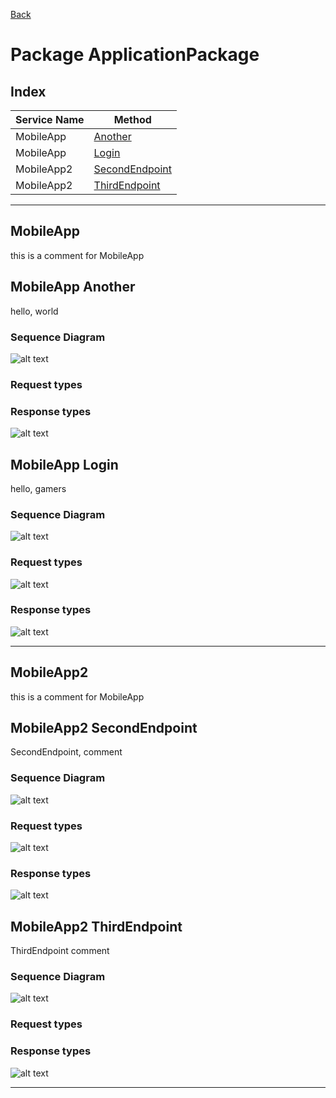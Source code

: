 
[Back](../README.md)
# Package ApplicationPackage

## Index
| Service Name | Method |
| - | - | 
| MobileApp | [Another](#MobileApp-Another) |
| MobileApp | [Login](#MobileApp-Login) |]
| MobileApp2 | [SecondEndpoint](#MobileApp2-SecondEndpoint) |
| MobileApp2 | [ThirdEndpoint](#MobileApp2-ThirdEndpoint) |]

---




## MobileApp
this is a comment for MobileApp




## MobileApp Another

hello, world

### Sequence Diagram
![alt text](MobileAppAnother.svg)

### Request types


### Response types

![alt text](ServerAnotherdata-model-response0.svg)






## MobileApp Login

hello, gamers

### Sequence Diagram
![alt text](MobileAppLogin.svg)

### Request types

![alt text](ServerLogindata-model-parameter0.svg)


### Response types

![alt text](MegaDatabaseLogindata-model-response1.svg)


---




## MobileApp2
this is a comment for MobileApp




## MobileApp2 SecondEndpoint

SecondEndpoint, comment

### Sequence Diagram
![alt text](MobileApp2SecondEndpoint.svg)

### Request types

![alt text](ServerSecondEndpointdata-model-parameter0.svg)


### Response types

![alt text](MegaDatabaseSecondEndpointdata-model-response1.svg)






## MobileApp2 ThirdEndpoint

ThirdEndpoint comment

### Sequence Diagram
![alt text](MobileApp2ThirdEndpoint.svg)

### Request types


### Response types

![alt text](ServerThirdEndpointdata-model-response0.svg)


---



